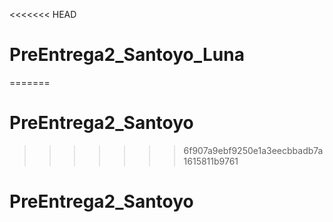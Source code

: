<<<<<<< HEAD
# PreEntrega2_Santoyo_Luna
=======
# PreEntrega2_Santoyo
>>>>>>> 6f907a9ebf9250e1a3eecbbadb7a1615811b9761
# PreEntrega2_Santoyo
